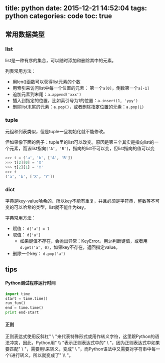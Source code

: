 title: python
date: 2015-12-21 14:52:04
tags: python
categories: code
toc: true 
---
## 常用数据类型

### list

list是一种有序的集合，可以随时添加和删除其中的元素。

列表常用方法：

* 用len()函数可以获得list元素的个数
* 用索引来访问list中每一个位置的元素： 第一个`a[0]`，倒数第一个`a[-1]`
* 追加元素到末尾：`a.append('xxx')`
* 插入到指定的位置，比如索引号为1的位置：`a.insert(1, 'yyy')`
* 删除list末尾的元素：`a.pop()`，或者删除指定位置的元素：`a.pop(1)`

<!-- more -->

### tuple

元组和列表类似，但是tuple一旦初始化就不能修改。

但如果像下面的例子：tuple里的list可以改变。原因是第三个其实是指向list的一个元素，而该list指向`['A', 'B']`，指向的list不可以变，但list指向的值可以变

```python
>>> t = ('a', 'b', ['A', 'B'])
>>> t[2][0] = 'X'
>>> t[2][1] = 'Y'
>>> t
('a', 'b', ['X', 'Y'])
```

### dict

字典是key-value哈希的，所以key不能有重复，并且必须是字符串，整数等不可变的可以哈希的类型，list就不能作为key。

字典常用方法：

* 赋值： `d['a'] = 1`
* 取值： `d['a']`
    * 如果键值不存在，会抛出异常：KeyError。用`in`判断键值，或者用`d.get('a', 0)`，如果key不存在，返回指定value。
* 删除一个key： `d.pop('a')`

## tips
#### Python测试程序运行时间
 
```python
import time
start = time.time()
run_fun()
end = time.time()
print end-start
```

#### 正则

正则表达式使用反斜杠" \ "来代表特殊形式或用作转义字符，这里跟Python的语法冲突，因此，Python用" \\\\ "表示正则表达式中的" \ "，因为正则表达式中如果要匹配" \ "，需要用\来转义，变成" \\ "，而Python语法中又需要对字符串中每一个\进行转义，所以就变成了" \\\\ "。
